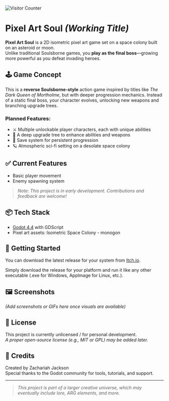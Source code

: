 </br><img src="https://profile-counter.glitch.me/Dragonruler1000-art_soul/count.svg" alt="Visitor Counter"/>

# Pixel Art Soul *(Working Title)*

**Pixel Art Soul** is a 2D isometric pixel art game set on a space colony built on an asteroid or moon.  
Unlike traditional Soulsborne games, you **play as the final boss**—growing more powerful as you defeat invading heroes.

## 🕹️ Game Concept

This is a **reverse Soulsborne-style** action game inspired by titles like *The Dark Queen of Mortholme*, but with deeper progression mechanics. Instead of a static final boss, your character evolves, unlocking new weapons and branching upgrade trees.

### Planned Features:
- ⚔️ Multiple unlockable player characters, each with unique abilities
- 🌲 A deep upgrade tree to enhance abilities and weapons
- 💾 Save system for persistent progression
- 🪐 Atmospheric sci-fi setting on a desolate space colony

## ✅ Current Features

- Basic player movement
- Enemy spawning system

> *Note: This project is in early development. Contributions and feedback are welcome!*

## 📦 Tech Stack

- [Godot 4.4](https://godotengine.org/) with GDScript
- Pixel art assets: Isometric Space Colony - monogon

## 🚀 Getting Started

You can download the latest release for your system from [Itch.io](https://dragonruler1000.itch.io/).

Simply download the release for your platform and run it like any other executable (.exe for Windows, AppImage for Linux, etc.).

## 🖼️ Screenshots

*(Add screenshots or GIFs here once visuals are available)*

## 📜 License

This project is currently unlicensed / for personal development.  
*A proper open-source license (e.g., MIT or GPL) may be added later.*

## 🙌 Credits

Created by Zachariah Jackson  
Special thanks to the Godot community for tools, tutorials, and support.

---

> *This project is part of a larger creative universe, which may eventually include lore, ARG elements, and more.*

